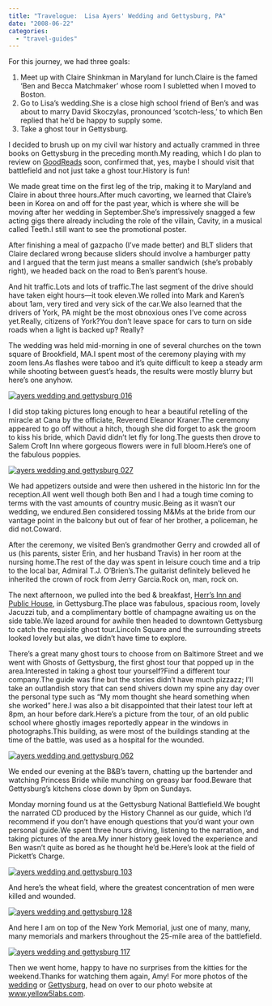 ```yaml
---
title: "Travelogue:  Lisa Ayers' Wedding and Gettysburg, PA"
date: "2008-06-22"
categories: 
  - "travel-guides"
---
```


For this journey, we had three goals:

1. Meet up with Claire Shinkman in Maryland for lunch.Claire is the famed ‘Ben and Becca Matchmaker’ whose room I subletted when I moved to Boston.
2. Go to Lisa’s wedding.She is a close high school friend of Ben’s and was about to marry David Skoczylas, pronounced ‘scotch-less,’ to which Ben replied that he’d be happy to supply some.
3. Take a ghost tour in Gettysburg.

I decided to brush up on my civil war history and actually crammed in three books on Gettysburg in the preceding month.My reading, which I do plan to review on [GoodReads](http://www.goodreads.com/) soon, confirmed that, yes, maybe I should visit that battlefield and not just take a ghost tour.History is fun!

We made great time on the first leg of the trip, making it to Maryland and Claire in about three hours.After much cavorting, we learned that Claire’s been in Korea on and off for the past year, which is where she will be moving after her wedding in September.She’s impressively snagged a few acting gigs there already including the role of the villain, Cavity, in a musical called Teeth.I still want to see the promotional poster.

After finishing a meal of gazpacho (I’ve made better) and BLT sliders that Claire declared wrong because sliders should involve a hamburger patty and I argued that the term just means a smaller sandwich (she’s probably right), we headed back on the road to Ben’s parent’s house.

And hit traffic.Lots and lots of traffic.The last segment of the drive should have taken eight hours—it took eleven.We rolled into Mark and Karen’s about 1am, very tired and very sick of the car.We also learned that the drivers of York, PA might be the most obnoxious ones I’ve come across yet.Really, citizens of York?You don’t leave space for cars to turn on side roads when a light is backed up? Really?

The wedding was held mid-morning in one of several churches on the town square of Brookfield, MA.I spent most of the ceremony playing with my zoom lens.As flashes were taboo and it’s quite difficult to keep a steady arm while shooting between guest’s heads, the results were mostly blurry but here’s one anyhow.

[![ayers wedding and gettysburg 016](http://s3.amazonaws.com/thegourmez-wpmedia/2008/06/ayers-wedding-and-gettysburg-0161.jpg)](http://www.rebeccagomezfarrell.com/2008/06/travelogue-lisa-ayers-wedding-and-gettysburg-pa/ayers-wedding-and-gettysburg-016/)

I did stop taking pictures long enough to hear a beautiful retelling of the miracle at Cana by the officiate, Reverend Eleanor Kraner.The ceremony appeared to go off without a hitch, though she did forget to ask the groom to kiss his bride, which David didn’t let fly for long.The guests then drove to Salem Croft Inn where gorgeous flowers were in full bloom.Here’s one of the fabulous poppies.

[![ayers wedding and gettysburg 027](http://s3.amazonaws.com/thegourmez-wpmedia/2008/06/ayers-wedding-and-gettysburg-0271.jpg)](http://www.rebeccagomezfarrell.com/2008/06/travelogue-lisa-ayers-wedding-and-gettysburg-pa/ayers-wedding-and-gettysburg-027/)

We had appetizers outside and were then ushered in the historic Inn for the reception.All went well though both Ben and I had a tough time coming to terms with the vast amounts of country music.Being as it wasn’t our wedding, we endured.Ben considered tossing M&Ms at the bride from our vantage point in the balcony but out of fear of her brother, a policeman, he did not.Coward.

After the ceremony, we visited Ben’s grandmother Gerry and crowded all of us (his parents, sister Erin, and her husband Travis) in her room at the nursing home.The rest of the day was spent in leisure couch time and a trip to the local bar, Admiral T.J. O’Brien’s.The guitarist definitely believed he inherited the crown of rock from Jerry Garcia.Rock on, man, rock on.

The next afternoon, we pulled into the bed & breakfast, [Herr’s Inn and Public House](http://www.herrtavern.com), in Gettysburg.The place was fabulous, spacious room, lovely Jacuzzi tub, and a complimentary bottle of champagne awaiting us on the side table.We lazed around for awhile then headed to downtown Gettysburg to catch the requisite ghost tour.Lincoln Square and the surrounding streets looked lovely but alas, we didn’t have time to explore.

There’s a great many ghost tours to choose from on Baltimore Street and we went with Ghosts of Gettysburg, the first ghost tour that popped up in the area.Interested in taking a ghost tour yourself?Find a different tour company.The guide was fine but the stories didn’t have much pizzazz; I’ll take an outlandish story that can send shivers down my spine any day over the personal type such as “My mom thought she heard something when she worked” here.I was also a bit disappointed that their latest tour left at 8pm, an hour before dark.Here’s a picture from the tour, of an old public school where ghostly images reportedly appear in the windows in photographs.This building, as were most of the buildings standing at the time of the battle, was used as a hospital for the wounded.

[![ayers wedding and gettysburg 062](http://s3.amazonaws.com/thegourmez-wpmedia/2008/06/ayers-wedding-and-gettysburg-0621.jpg)](http://www.rebeccagomezfarrell.com/2008/06/travelogue-lisa-ayers-wedding-and-gettysburg-pa/ayers-wedding-and-gettysburg-062/)

We ended our evening at the B&B’s tavern, chatting up the bartender and watching Princess Bride while munching on greasy bar food.Beware that Gettysburg’s kitchens close down by 9pm on Sundays.

Monday morning found us at the Gettysburg National Battlefield.We bought the narrated CD produced by the History Channel as our guide, which I’d recommend if you don’t have enough questions that you’d want your own personal guide.We spent three hours driving, listening to the narration, and taking pictures of the area.My inner history geek loved the experience and Ben wasn’t quite as bored as he thought he’d be.Here’s look at the field of Pickett’s Charge.

[![ayers wedding and gettysburg 103](http://s3.amazonaws.com/thegourmez-wpmedia/2008/06/ayers-wedding-and-gettysburg-1031.jpg)](http://www.rebeccagomezfarrell.com/2008/06/travelogue-lisa-ayers-wedding-and-gettysburg-pa/ayers-wedding-and-gettysburg-103/)

And here’s the wheat field, where the greatest concentration of men were killed and wounded.

[![ayers wedding and gettysburg 128](http://s3.amazonaws.com/thegourmez-wpmedia/2008/06/ayers-wedding-and-gettysburg-1281.jpg)](http://www.rebeccagomezfarrell.com/2008/06/travelogue-lisa-ayers-wedding-and-gettysburg-pa/ayers-wedding-and-gettysburg-128/)

And here I am on top of the New York Memorial, just one of many, many, many memorials and markers throughout the 25-mile area of the battlefield.

[![ayers wedding and gettysburg 117](http://s3.amazonaws.com/thegourmez-wpmedia/2008/06/ayers-wedding-and-gettysburg-1171.jpg)](http://www.rebeccagomezfarrell.com/2008/06/travelogue-lisa-ayers-wedding-and-gettysburg-pa/ayers-wedding-and-gettysburg-117/)

Then we went home, happy to have no surprises from the kitties for the weekend.Thanks for watching them again, Amy! For more photos of the [wedding](http://www.yellow5labs.com/photos/index.php?path=./Weddings/Lisa%20and%20David) or [Gettysburg](http://www.yellow5labs.com/photos/index.php?path=./Adventures/Gettysburg), head on over to our photo website at www.yellow5labs.com.
